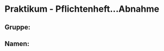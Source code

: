 # Praktikum  - Pflichtenheft...Abnahme


## Gruppe: <Ihre Gruppennummer aus moodle>
## Namen: <Ihre Namen>
